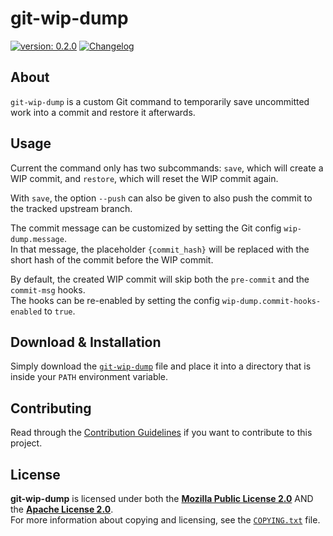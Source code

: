<!--
  Copyright (c) 2022 Michael Federczuk
  SPDX-License-Identifier: CC-BY-SA-4.0
-->

# git-wip-dump #

[version_shield]: https://img.shields.io/badge/version-0.2.0-informational.svg
[release_page]: https://github.com/mfederczuk/git-wip-dump/releases/tag/v0.2.0 "Release v0.2.0"
[![version: 0.2.0][version_shield]][release_page]
[![Changelog](https://img.shields.io/badge/-Changelog-informational.svg)](CHANGELOG.md "Changelog")

## About ##

`git-wip-dump` is a custom Git command to temporarily save uncommitted work into a commit and restore it afterwards.

## Usage ##

Current the command only has two subcommands: `save`, which will create a WIP commit, and `restore`, which will reset
the WIP commit again.

With `save`, the option `--push` can also be given to also push the commit to the tracked upstream branch.

The commit message can be customized by setting the Git config `wip-dump.message`.  
In that message, the placeholder `{commit_hash}` will be replaced with the short hash of the commit before
the WIP commit.

By default, the created WIP commit will skip both the `pre-commit` and the `commit-msg` hooks.  
The hooks can be re-enabled by setting the config `wip-dump.commit-hooks-enabled` to `true`.

## Download & Installation ##

Simply download the [`git-wip-dump`](git-wip-dump) file and place it into a directory that is inside your `PATH`
environment variable.

## Contributing ##

Read through the [Contribution Guidelines](CONTRIBUTING.md) if you want to contribute to this project.

## License ##

**git-wip-dump** is licensed under both the [**Mozilla Public License 2.0**](LICENSES/MPL-2.0.txt) AND the
[**Apache License 2.0**](LICENSES/Apache-2.0.txt).  
For more information about copying and licensing, see the [`COPYING.txt`](COPYING.txt) file.
